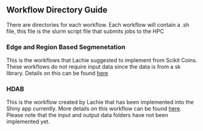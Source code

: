 ## Workflow Directory Guide

There are directories for each workflow. Each workflow will contain a .sh file, this file is the slurm script file that submits jobs to the HPC

### Edge and Region Based Segmenetation

This is the workflows that Lachie suggested to implement from Scikit Coins. These workflows do not require input data since the data is from a sk library. Details on this can be found [here](https://scikit-image.org/docs/stable/user_guide/tutorial_segmentation.html)

### HDAB

This is the workflow created by Lachie that has been implemented into the Shiny app currently. More details on this workflow can be found [here](https://github.com/BioimageAnalysisCoreWEHI/HDAB_counts_HPC). Please note that the input and output data folders have not been implemented yet.

